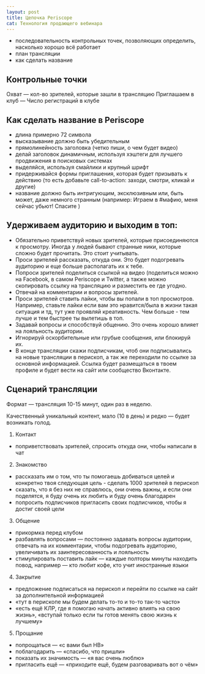 ```yaml
---
layout: post
title: Цепочка Periscope
cat: Технология продающего вебинара
---
```


- последовательность контрольных точек, позволяющих определить, насколько хорошо всё работает
- план трансляции
- как сделать название

## Контрольные точки

Охват — кол-во зрителей, которые зашли в трансляцию
Приглашаем в клуб — Число регистраций в клубе

## Как сделать название в Periscope

- длина примерно 72 символа
- высказывание должно быть убедительным
- прямолинейность заголовка (четко пиши, о чем будет видео)
- делай заголовок динамичным, используя хэштеги для лучшего продвижения в поисковых системах
- выделяйся, используя смайлики и крупный шрифт
- придерживайся формы приглашения, которая будет призывать к действию (то есть добавьте call-to-action: заходи, смотри, кликай и другие)
- название должно быть интригующим, эксклюзивным или, быть может, даже немного странным (например: Играем в #мафию, меня сейчас убьют! Спасите )

## Удерживаем аудиторию и выходим в топ:

- Обязательно приветствуй новых зрителей, которые присоединяются к просмотру. Иногда у людей бывают странные ники, которые сложно будет прочитать. Это стоит учитывать.
- Проси зрителей рассказать, откуда они. Это будет подогревать аудиторию и еще больше располагать их к тебе.
- Попроси зрителей поделиться ссылкой на видео (поделиться можно на Facebook, в самом Periscope и Twitter, а также можно скопировать ссылку на трансляцию и разместить ее где угодно.
- Отвечай на комментарии и вопросы зрителей.
- Проси зрителей ставить лайки, чтобы вы попали в топ просмотров. Например, ставьте лайки если вам это нравится/была в жизни такая ситуация и тд, тут уже проявляй креативность. Чем больше - тем лучше и тем быстрее ты вылетишь в топ.
- Задавай вопросы и способствуй общению. Это очень хорошо влияет на лояльность аудитории.
- Игнорируй оскорбительные или грубые сообщения, или блокируй их.
- В конце трансляции скажи подписчикам, чтоб они подписывались на новые трансляции в перископ, а так же переходили по ссылке за основной информацией. Ссылка будет размещаться в твоем профиле и будет вести на сайт или сообщество Вконтакте.

## Сценарий трансляции

Формат — трансляция 10-15 минут, один раз в неделю.

Качественный уникальный контент, мало (10 в день) и редко — будет возникать голод.

1. Контакт
  - поприветствовать зрителей, спросить откуда они, чтобы написали в чат
2. Знакомство
  - рассказать им о том, что ты помогаешь добиваться целей и конкретно твоя следующая цель - сделать 1000 зрителей в перископ
  - сказать, что я без них не справлюсь, они очень важны, и если они поделятся, я буду очень их любить и буду очень благодарен
  - попросить подписчиков пригласить своих подписчиков, чтобы я достиг своей цели
3. Общение
  - прикормка перед клубом
  - разбавлять вопросами — постоянно задавать вопросы аудитории, отвечать на их комментарии, чтобы подогревать аудиторию, увеличивать их заинтересованность и лояльность
  - стимулировать поставить лайк — каждые полторы минуты находить повод, например — кто любит кофе, кто учит иностранные языки
4. Закрытие
  - предложение подписаться на перископ и перейти по ссылке на сайт за дополнительной информацией
  - «тут в перископе мы будем делать то-то и то-то так-то часто»
  - «есть ещё КЛР, где я помогаю начать активно влиять на свою жизнь», «вступай только если ты готов менять свою жизнь к лучшему»
5. Прощание
  - попрощаться — «с вами был НВ»
  - поблагодарить — «спасибо, что пришли»
  - показать их значимость — «я вас очень люблю»
  - пригласить ещё — «приходите ещё, будем разговаривать вот о чём»

